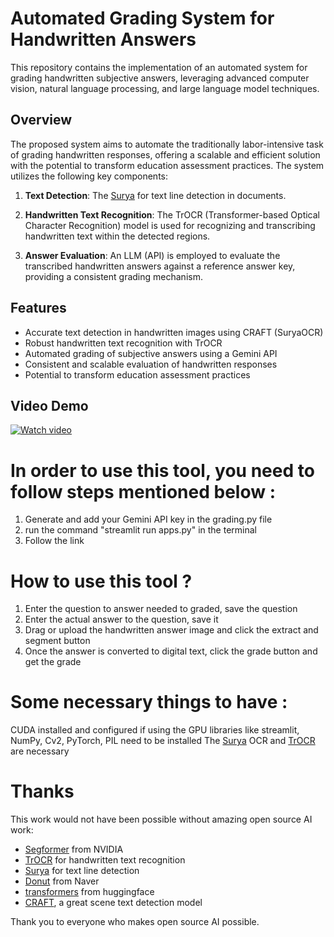 # Automated Grading System for Handwritten Answers

This repository contains the implementation of an automated system for grading handwritten subjective answers, leveraging advanced computer vision, natural language processing, and large language model techniques.

## Overview

The proposed system aims to automate the traditionally labor-intensive task of grading handwritten responses, offering a scalable and efficient solution with the potential to transform education assessment practices. The system utilizes the following key components:

1. **Text Detection**: The [Surya](https://github.com/VikParuchuri/surya/tree/master) for text line detection in documents.

2. **Handwritten Text Recognition**: The TrOCR (Transformer-based Optical Character Recognition) model is used for recognizing and transcribing handwritten text within the detected regions.

3. **Answer Evaluation**: An LLM (API) is employed to evaluate the transcribed handwritten answers against a reference answer key, providing a consistent grading mechanism.

## Features

- Accurate text detection in handwritten images using CRAFT (SuryaOCR)
- Robust handwritten text recognition with TrOCR
- Automated grading of subjective answers using a Gemini API
- Consistent and scalable evaluation of handwritten responses
- Potential to transform education assessment practices

## Video Demo
[![Watch video](https://img.youtube.com/vi/qfkVyAUwUtM/0.jpg)](https://youtu.be/qfkVyAUwUtM)


# In order to use this tool, you need to follow steps mentioned below : 
1. Generate and add your Gemini API key in the grading.py file
2. run the command "streamlit run apps.py" in the terminal
3. Follow the link 

# How to use this tool ?
1. Enter the question to answer needed to graded, save the question
2. Enter the actual answer to the question, save it
3. Drag or upload the handwritten answer image and click the extract and segment button
4. Once the answer is converted to digital text, click the grade button and get the grade

# Some necessary things to have :
CUDA installed and configured if using the GPU
libraries like streamlit, NumPy, Cv2, PyTorch, PIL need to be installed
The [Surya](https://github.com/VikParuchuri/surya/tree/master) OCR and [TrOCR](https://github.com/microsoft/unilm/tree/master/trocr) are necessary 

# Thanks

This work would not have been possible without amazing open source AI work:

- [Segformer](https://arxiv.org/pdf/2105.15203.pdf) from NVIDIA
- [TrOCR](https://github.com/microsoft/unilm/tree/master/trocr) for handwritten text recognition
- [Surya](https://github.com/VikParuchuri/surya/tree/master) for text line detection
- [Donut](https://github.com/clovaai/donut) from Naver
- [transformers](https://github.com/huggingface/transformers) from huggingface
- [CRAFT](https://github.com/clovaai/CRAFT-pytorch), a great scene text detection model

Thank you to everyone who makes open source AI possible.
